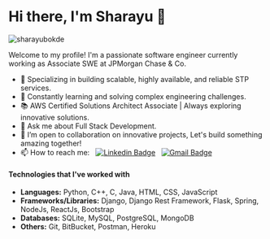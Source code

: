 # Hi there, I'm Sharayu 👋
<p align="left"> 
  <img src="https://komarev.com/ghpvc/?username=SharayuBokde&label=Profile%20views&color=blue&style=flat" alt="sharayubokde" /> 
</p>

Welcome to my profile! I'm a passionate software engineer currently working as Associate SWE at JPMorgan Chase & Co.

- 🔭 Specializing in building scalable, highly available, and reliable STP services.
- 🌱 Constantly learning and solving complex engineering challenges.
- 📚 AWS Certified Solutions Architect Associate | Always exploring innovative solutions.
- 💬 Ask me about Full Stack Development.
- 👯 I’m open to collaboration on innovative projects, Let's build something amazing together!
- 📫 How to reach me: &nbsp; [![Linkedin Badge](https://img.shields.io/badge/-sharayu--bokde-blue?logo=linkedin)](https://www.linkedin.com/in/sharayu-bokde/) &nbsp;
[![Gmail Badge](https://img.shields.io/badge/-bokde.sharayu%40gmail.com-b23121?logo=gmail&logoColor=white)](mailto:bokde.sharayu@gmail.com)

#### Technologies that I've worked with

- **Languages:** Python, C++, C, Java, HTML, CSS, JavaScript
- **Frameworks/Libraries:** Django, Django Rest Framework, Flask, Spring, NodeJs, ReactJs, Bootstrap
- **Databases:** SQLite, MySQL, PostgreSQL, MongoDB
- **Others:** Git, BitBucket, Postman, Heroku
